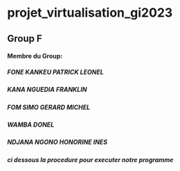 # projet_virtualisation_gi2023
## Group F 
#### Membre du Group: 
##### FONE KANKEU PATRICK LEONEL
##### KANA NGUEDIA FRANKLIN
##### FOM SIMO GERARD MICHEL
##### WAMBA DONEL
##### NDJANA NGONO HONORINE INES

##### ci dessous la procedure pour executer notre programme
